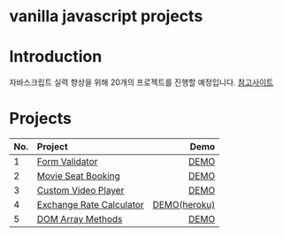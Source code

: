 # vanilla javascript projects

# Introduction
자바스크립트 실력 향상을 위해 20개의 프로젝트를 진행할 예정입니다.
[참고사이트](https://github.com/bradtraversy/vanillawebprojects)

# Projects
| **No.** | **Project** | **Demo** |
|---|:---|---:|
| 1 | [Form Validator](https://github.com/mglee-developer/vanillaprojects/tree/main/form-validator) | [DEMO](https://mglee-developer.github.io/vanillaprojects/form-validator/) |
| 2 | [Movie Seat Booking](https://github.com/mglee-developer/vanillaprojects/tree/main/movie-seat-booking) | [DEMO](https://mglee-developer.github.io/vanillaprojects/movie-seat-booking/) |
| 3 | [Custom Video Player](https://github.com/mglee-developer/vanillaprojects/tree/main/custom-video-player) | [DEMO](https://mglee-developer.github.io/vanillaprojects/custom-video-player/) |
| 4 | [Exchange Rate Calculator](https://github.com/mglee-developer/vanillaprojects/tree/main/exchange-rate-calculator) | [DEMO(heroku)](https://mglee-developer.herokuapp.com/) |
| 5 | [DOM Array Methods](https://github.com/mglee-developer/vanillaprojects/tree/main/dom-array-methods) | [DEMO](https://mglee-developer.github.io/vanillaprojects/dom-array-methods/)